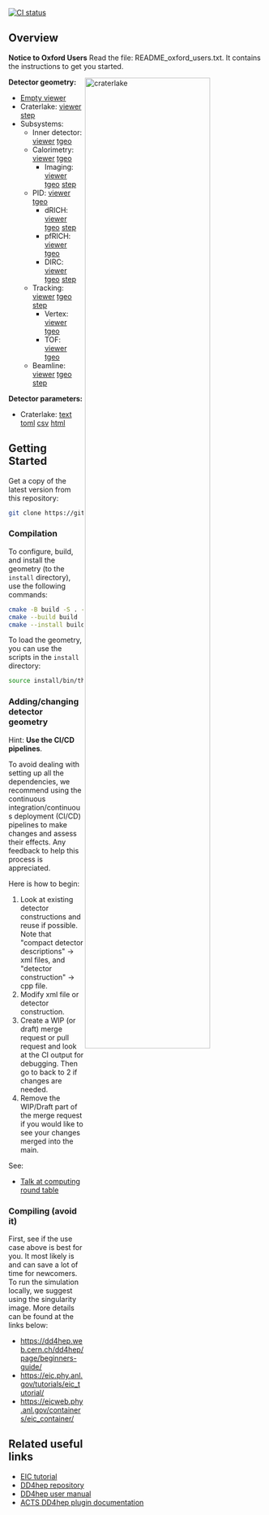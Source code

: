 [![CI status](https://github.com/eic/epic/actions/workflows/linux-eic-shell.yml/badge.svg)](https://github.com/eic/epic/actions/workflows/linux-eic-shell.yml)

Overview
--------

**Notice to Oxford Users**
Read the file: README_oxford_users.txt. It contains the instructions to get you started.

<a href="https://eic.github.io/epic/artifacts/epic_craterlake_views/view1_top.pdf"><img align="right" alt="craterlake" src="https://eic.github.io/epic/artifacts/epic_craterlake_views/view1_top.png" width="70%"/></a>

**Detector geometry:**
- [Empty viewer](https://eic.github.io/epic/geoviewer)
- Craterlake: [viewer](https://eic.github.io/epic/geoviewer?nobrowser&file=artifacts/tgeo/epic_craterlake.root&item=default;1&opt=clipx;clipy;transp30;zoom120;ROTY320;ROTZ340;trz0;trr0;ctrl;all) [step](https://eic.github.io/epic//artifacts/epic_craterlake_no_bhcal.stp/epic_craterlake_no_bhcal.stp)
- Subsystems:
  - Inner detector: [viewer](https://eic.github.io/epic/geoviewer?nobrowser&file=artifacts/tgeo/epic_inner_detector.root&item=default;1&opt=clipx;clipy;transp30;zoom120;ROTY320;ROTZ340;trz0;trr0;ctrl;all) [tgeo](https://eic.github.io/epic//artifacts/tgeo/epic_inner_detector.root)
  - Calorimetry: [viewer](https://eic.github.io/epic/geoviewer?nobrowser&file=artifacts/tgeo/epic_calorimeters.root&item=default;1&opt=clipx;clipy;transp30;zoom120;ROTY320;ROTZ340;trz0;trr0;ctrl;all) [tgeo](https://eic.github.io/epic//artifacts/tgeo/epic_calorimeters.root)
    - Imaging: [viewer](https://eic.github.io/epic/geoviewer?nobrowser&file=artifacts/tgeo/epic_imaging_only.root&item=default;1&opt=clipx;clipy;transp30;zoom55;ROTY49;ROTZ350;trz0;trr0;ctrl;all) [tgeo](https://eic.github.io/epic//artifacts/tgeo/epic_imaging.root) [step](https://eic.github.io/epic//artifacts/epic_imaging_only.stp/epic_imaging_only.stp)
  - PID: [viewer](https://eic.github.io/epic/geoviewer?nobrowser&file=artifacts/tgeo/epic_pid_only.root&item=default;1&opt=clipx;clipy;transp30;zoom75;ROTY320;ROTZ340;trz0;trr0;ctrl;all) [tgeo](https://eic.github.io/epic//artifacts/tgeo/epic_pid_only.root)
    - dRICH: [viewer](https://eic.github.io/epic/geoviewer?nobrowser&file=artifacts/tgeo/epic_drich_only.root&item=default;1&opt=clipx;clipy;transp30;zoom75;ROTY290;ROTZ350;trz0;trr0;ctrl;all) [tgeo](https://eic.github.io/epic//artifacts/tgeo/epic_drich_only.root) [step](https://eic.github.io/epic//artifacts/epic_drich_only.stp/epic_drich_only.stp)
    - pfRICH: [viewer](https://eic.github.io/epic/geoviewer?nobrowser&file=artifacts/tgeo/epic_pfrich_only.root&item=default;1&opt=clipx;clipy;transp30;zoom55;ROTY49;ROTZ350;trz0;trr0;ctrl;all) [tgeo](https://eic.github.io/epic//artifacts/tgeo/epic_pfrich_only.root)
    - DIRC: [viewer](https://eic.github.io/epic/geoviewer?nobrowser&file=artifacts/tgeo/epic_dirc_only.root&item=default;1&opt=clipx;clipy;transp30;zoom120;ROTY320;ROTZ340;trz0;trr0;ctrl;all) [tgeo](https://eic.github.io/epic//artifacts/tgeo/epic_dirc_only.root) [step](https://eic.github.io/epic//artifacts/epic_dirc_only.stp/epic_dirc_only.stp)
  - Tracking: [viewer](https://eic.github.io/epic/geoviewer?nobrowser&file=artifacts/tgeo/epic_tracking_only.root&item=default;1&opt=clipx;clipy;transp30;zoom75;ROTY320;ROTZ340;trz0;trr0;ctrl;all) [tgeo](https://eic.github.io/epic//artifacts/tgeo/epic_tracking_only.root) [step](https://eic.github.io/epic//artifacts/epic_craterlake_tracking_only.stp/epic_craterlake_tracking_only.stp)
    - Vertex: [viewer](https://eic.github.io/epic/geoviewer?nobrowser&file=artifacts/tgeo/epic_vertex_only.root&item=default;1&opt=clipx;clipy;transp30;zoom120;ROTY320;ROTZ340;trz0;trr0;ctrl;all) [tgeo](https://eic.github.io/epic//artifacts/tgeo/epic_vertex_only.root)
    - TOF: [viewer](https://eic.github.io/epic/geoviewer?nobrowser&file=artifacts/tgeo/epic_tof_only.root&item=default;1&opt=clipx;clipy;transp30;zoom55;ROTY49;ROTZ350;trz0;trr0;ctrl;all) [tgeo](https://eic.github.io/epic//artifacts/tgeo/epic_tof_only.root)
  - Beamline: [viewer](https://eic.github.io/epic/geoviewer?nobrowser&file=artifacts/tgeo/epic_ip6.root&item=default;1&opt=clipx;clipy;transp30;zoom40;ROTY290;ROTZ350;trz0;trr0;ctrl;all)  [tgeo](https://eic.github.io/epic//artifacts/tgeo/epic_ip6.root) [step](https://eic.github.io/epic//artifacts/epic_ip6.stp/epic_ip6.stp)

**Detector parameters:**
- Craterlake: [text](https://eic.github.io/epic/artifacts/constants/epic_craterlake_constants.out) [toml](https://eic.github.io/epic/artifacts/constants/epic_craterlake_constants.toml) [csv](https://eic.github.io/epic/artifacts/DetectorParameterTable/epic_craterlake.csv) [html](https://eic.github.io/epic/artifacts/DetectorParameterTable/epic_craterlake.html)

Getting Started
---------------

Get a copy of the latest version from this repository:
```bash
git clone https://github.com/eic/epic.git
```

### Compilation

To configure, build, and install the geometry (to the `install` directory), use the following commands:
```bash
cmake -B build -S . -DCMAKE_INSTALL_PREFIX=install
cmake --build build
cmake --install build
```
To load the geometry, you can use the scripts in the `install` directory:
```bash
source install/bin/thisepic.sh
```

### Adding/changing detector geometry

Hint: **Use the CI/CD pipelines**.

To avoid dealing with setting up all the dependencies, we recommend using the continuous integration/continuous deployment (CI/CD) pipelines to make changes and assess their effects. Any feedback to help this process is appreciated.

Here is how to begin:

1. Look at existing detector constructions and reuse if possible. Note that "compact detector descriptions" -> xml files, and "detector construction" -> cpp file.
2. Modify xml file or detector construction.
3. Create a WIP (or draft) merge request or pull request and look at the CI output for debugging. Then go to back to 2 if changes are needed.
4. Remove the WIP/Draft part of the merge request if you would like to see your changes merged into the main.

See:

- [Talk at computing round table](https://indico.jlab.org/event/420/#17-automated-workflow-for-end)

### Compiling (avoid it)

First, see if the use case above is best for you. It most likely is and can save a lot of time for newcomers.
To run the simulation locally, we suggest using the singularity image.
More details can be found at the links below:

- https://dd4hep.web.cern.ch/dd4hep/page/beginners-guide/
- https://eic.phy.anl.gov/tutorials/eic_tutorial/
- https://eicweb.phy.anl.gov/containers/eic_container/


Related useful links
--------------------

- [EIC tutorial](https://eic.phy.anl.gov/tutorials/eic_tutorial)
- [DD4hep repository](https://github.com/AIDAsoft/DD4hep)
- [DD4hep user manual](https://dd4hep.web.cern.ch/dd4hep/usermanuals/DD4hepManual/DD4hepManual.pdf)
- [ACTS DD4hep plugin documentation](https://acts.readthedocs.io/en/latest/plugins/dd4hep.html)
